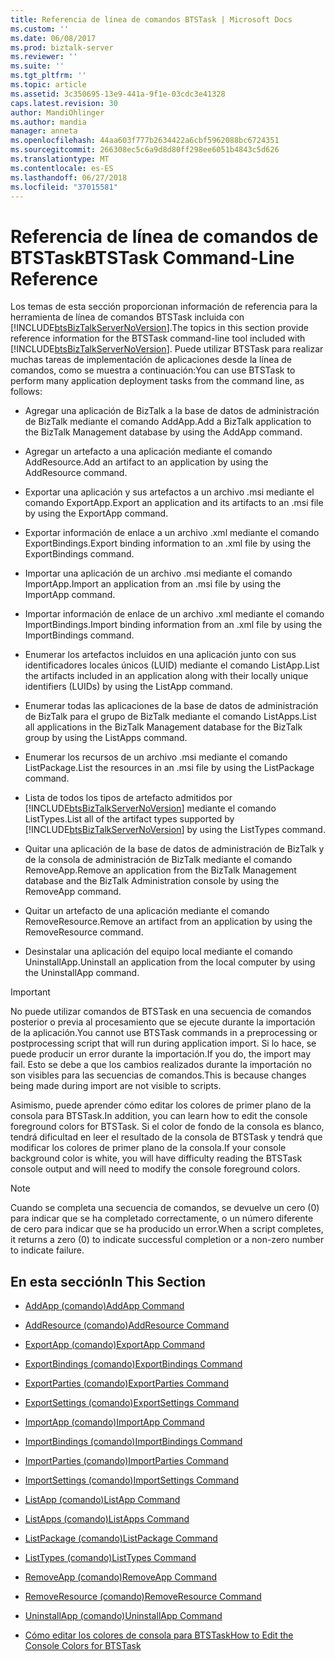 ```yaml
---
title: Referencia de línea de comandos BTSTask | Microsoft Docs
ms.custom: ''
ms.date: 06/08/2017
ms.prod: biztalk-server
ms.reviewer: ''
ms.suite: ''
ms.tgt_pltfrm: ''
ms.topic: article
ms.assetid: 3c350695-13e9-441a-9f1e-03cdc3e41328
caps.latest.revision: 30
author: MandiOhlinger
ms.author: mandia
manager: anneta
ms.openlocfilehash: 44aa603f777b2634422a6cbf5962088bc6724351
ms.sourcegitcommit: 266308ec5c6a9d8d80ff298ee6051b4843c5d626
ms.translationtype: MT
ms.contentlocale: es-ES
ms.lasthandoff: 06/27/2018
ms.locfileid: "37015581"
---
```

# <a name="btstask-command-line-reference"></a><span data-ttu-id="363ed-102">Referencia de línea de comandos de BTSTask</span><span class="sxs-lookup"><span data-stu-id="363ed-102">BTSTask Command-Line Reference</span></span>
<span data-ttu-id="363ed-103">Los temas de esta sección proporcionan información de referencia para la herramienta de línea de comandos BTSTask incluida con [!INCLUDE[btsBizTalkServerNoVersion](../includes/btsbiztalkservernoversion-md.md)].</span><span class="sxs-lookup"><span data-stu-id="363ed-103">The topics in this section provide reference information for the BTSTask command-line tool included with [!INCLUDE[btsBizTalkServerNoVersion](../includes/btsbiztalkservernoversion-md.md)].</span></span> <span data-ttu-id="363ed-104">Puede utilizar BTSTask para realizar muchas tareas de implementación de aplicaciones desde la línea de comandos, como se muestra a continuación:</span><span class="sxs-lookup"><span data-stu-id="363ed-104">You can use BTSTask to perform many application deployment tasks from the command line, as follows:</span></span>  
  
- <span data-ttu-id="363ed-105">Agregar una aplicación de BizTalk a la base de datos de administración de BizTalk mediante el comando AddApp.</span><span class="sxs-lookup"><span data-stu-id="363ed-105">Add a BizTalk application to the BizTalk Management database by using the AddApp command.</span></span>  
  
- <span data-ttu-id="363ed-106">Agregar un artefacto a una aplicación mediante el comando AddResource.</span><span class="sxs-lookup"><span data-stu-id="363ed-106">Add an artifact to an application by using the AddResource command.</span></span>  
  
- <span data-ttu-id="363ed-107">Exportar una aplicación y sus artefactos a un archivo .msi mediante el comando ExportApp.</span><span class="sxs-lookup"><span data-stu-id="363ed-107">Export an application and its artifacts to an .msi file by using the ExportApp command.</span></span>  
  
- <span data-ttu-id="363ed-108">Exportar información de enlace a un archivo .xml mediante el comando ExportBindings.</span><span class="sxs-lookup"><span data-stu-id="363ed-108">Export binding information to an .xml file by using the ExportBindings command.</span></span>  
  
- <span data-ttu-id="363ed-109">Importar una aplicación de un archivo .msi mediante el comando ImportApp.</span><span class="sxs-lookup"><span data-stu-id="363ed-109">Import an application from an .msi file by using the ImportApp command.</span></span>  
  
- <span data-ttu-id="363ed-110">Importar información de enlace de un archivo .xml mediante el comando ImportBindings.</span><span class="sxs-lookup"><span data-stu-id="363ed-110">Import binding information from an .xml file by using the ImportBindings command.</span></span>  
  
- <span data-ttu-id="363ed-111">Enumerar los artefactos incluidos en una aplicación junto con sus identificadores locales únicos (LUID) mediante el comando ListApp.</span><span class="sxs-lookup"><span data-stu-id="363ed-111">List the artifacts included in an application along with their locally unique identifiers (LUIDs) by using the ListApp command.</span></span>  
  
- <span data-ttu-id="363ed-112">Enumerar todas las aplicaciones de la base de datos de administración de BizTalk para el grupo de BizTalk mediante el comando ListApps.</span><span class="sxs-lookup"><span data-stu-id="363ed-112">List all applications in the BizTalk Management database for the BizTalk group by using the ListApps command.</span></span>  
  
- <span data-ttu-id="363ed-113">Enumerar los recursos de un archivo .msi mediante el comando ListPackage.</span><span class="sxs-lookup"><span data-stu-id="363ed-113">List the resources in an .msi file by using the ListPackage command.</span></span>  
  
- <span data-ttu-id="363ed-114">Lista de todos los tipos de artefacto admitidos por [!INCLUDE[btsBizTalkServerNoVersion](../includes/btsbiztalkservernoversion-md.md)] mediante el comando ListTypes.</span><span class="sxs-lookup"><span data-stu-id="363ed-114">List all of the artifact types supported by [!INCLUDE[btsBizTalkServerNoVersion](../includes/btsbiztalkservernoversion-md.md)] by using the ListTypes command.</span></span>  
  
- <span data-ttu-id="363ed-115">Quitar una aplicación de la base de datos de administración de BizTalk y de la consola de administración de BizTalk mediante el comando RemoveApp.</span><span class="sxs-lookup"><span data-stu-id="363ed-115">Remove an application from the BizTalk Management database and the BizTalk Administration console by using the RemoveApp command.</span></span>  
  
- <span data-ttu-id="363ed-116">Quitar un artefacto de una aplicación mediante el comando RemoveResource.</span><span class="sxs-lookup"><span data-stu-id="363ed-116">Remove an artifact from an application by using the RemoveResource command.</span></span>  
  
- <span data-ttu-id="363ed-117">Desinstalar una aplicación del equipo local mediante el comando UninstallApp.</span><span class="sxs-lookup"><span data-stu-id="363ed-117">Uninstall an application from the local computer by using the UninstallApp command.</span></span>  
  
> [!IMPORTANT]
>  <span data-ttu-id="363ed-118">No puede utilizar comandos de BTSTask en una secuencia de comandos posterior o previa al procesamiento que se ejecute durante la importación de la aplicación.</span><span class="sxs-lookup"><span data-stu-id="363ed-118">You cannot use BTSTask commands in a preprocessing or postprocessing script that will run during application import.</span></span> <span data-ttu-id="363ed-119">Si lo hace, se puede producir un error durante la importación.</span><span class="sxs-lookup"><span data-stu-id="363ed-119">If you do, the import may fail.</span></span> <span data-ttu-id="363ed-120">Esto se debe a que los cambios realizados durante la importación no son visibles para las secuencias de comandos.</span><span class="sxs-lookup"><span data-stu-id="363ed-120">This is because changes being made during import are not visible to scripts.</span></span>  
  
 <span data-ttu-id="363ed-121">Asimismo, puede aprender cómo editar los colores de primer plano de la consola para BTSTask.</span><span class="sxs-lookup"><span data-stu-id="363ed-121">In addition, you can learn how to edit the console foreground colors for BTSTask.</span></span> <span data-ttu-id="363ed-122">Si el color de fondo de la consola es blanco, tendrá dificultad en leer el resultado de la consola de BTSTask y tendrá que modificar los colores de primer plano de la consola.</span><span class="sxs-lookup"><span data-stu-id="363ed-122">If your console background color is white, you will have difficulty reading the BTSTask console output and will need to modify the console foreground colors.</span></span>  
  
> [!NOTE]
>  <span data-ttu-id="363ed-123">Cuando se completa una secuencia de comandos, se devuelve un cero (0) para indicar que se ha completado correctamente, o un número diferente de cero para indicar que se ha producido un error.</span><span class="sxs-lookup"><span data-stu-id="363ed-123">When a script completes, it returns a zero (0) to indicate successful completion or a non-zero number to indicate failure.</span></span>  
  
## <a name="in-this-section"></a><span data-ttu-id="363ed-124">En esta sección</span><span class="sxs-lookup"><span data-stu-id="363ed-124">In This Section</span></span>  
  
-   [<span data-ttu-id="363ed-125">AddApp (comando)</span><span class="sxs-lookup"><span data-stu-id="363ed-125">AddApp Command</span></span>](../core/addapp-command.md)  
  
-   [<span data-ttu-id="363ed-126">AddResource (comando)</span><span class="sxs-lookup"><span data-stu-id="363ed-126">AddResource Command</span></span>](../core/addresource-command.md)  
  
-   [<span data-ttu-id="363ed-127">ExportApp (comando)</span><span class="sxs-lookup"><span data-stu-id="363ed-127">ExportApp Command</span></span>](../core/exportapp-command.md)  
  
-   [<span data-ttu-id="363ed-128">ExportBindings (comando)</span><span class="sxs-lookup"><span data-stu-id="363ed-128">ExportBindings Command</span></span>](../core/exportbindings-command.md)  

- [<span data-ttu-id="363ed-129">ExportParties (comando)</span><span class="sxs-lookup"><span data-stu-id="363ed-129">ExportParties Command</span></span>](../core/exportparties-command.md)

- [<span data-ttu-id="363ed-130">ExportSettings (comando)</span><span class="sxs-lookup"><span data-stu-id="363ed-130">ExportSettings Command</span></span>](../core/exportsettings-command.md)
  
-   [<span data-ttu-id="363ed-131">ImportApp (comando)</span><span class="sxs-lookup"><span data-stu-id="363ed-131">ImportApp Command</span></span>](../core/importapp-command.md)  
  
-   [<span data-ttu-id="363ed-132">ImportBindings (comando)</span><span class="sxs-lookup"><span data-stu-id="363ed-132">ImportBindings Command</span></span>](../core/importbindings-command.md)  

- [<span data-ttu-id="363ed-133">ImportParties (comando)</span><span class="sxs-lookup"><span data-stu-id="363ed-133">ImportParties Command</span></span>](../core/importparties-command.md)

- [<span data-ttu-id="363ed-134">ImportSettings (comando)</span><span class="sxs-lookup"><span data-stu-id="363ed-134">ImportSettings Command</span></span>](../core/importsettings-command.md)
  
-   [<span data-ttu-id="363ed-135">ListApp (comando)</span><span class="sxs-lookup"><span data-stu-id="363ed-135">ListApp Command</span></span>](../core/listapp-command.md)  
  
-   [<span data-ttu-id="363ed-136">ListApps (comando)</span><span class="sxs-lookup"><span data-stu-id="363ed-136">ListApps Command</span></span>](../core/listapps-command.md)  
  
-   [<span data-ttu-id="363ed-137">ListPackage (comando)</span><span class="sxs-lookup"><span data-stu-id="363ed-137">ListPackage Command</span></span>](../core/listpackage-command.md)  
  
-   [<span data-ttu-id="363ed-138">ListTypes (comando)</span><span class="sxs-lookup"><span data-stu-id="363ed-138">ListTypes Command</span></span>](../core/listtypes-command.md)  
  
-   [<span data-ttu-id="363ed-139">RemoveApp (comando)</span><span class="sxs-lookup"><span data-stu-id="363ed-139">RemoveApp Command</span></span>](../core/removeapp-command.md)  
  
-   [<span data-ttu-id="363ed-140">RemoveResource (comando)</span><span class="sxs-lookup"><span data-stu-id="363ed-140">RemoveResource Command</span></span>](../core/removeresource-command.md)  
  
-   [<span data-ttu-id="363ed-141">UninstallApp (comando)</span><span class="sxs-lookup"><span data-stu-id="363ed-141">UninstallApp Command</span></span>](../core/uninstallapp-command.md)  
  
-   [<span data-ttu-id="363ed-142">Cómo editar los colores de consola para BTSTask</span><span class="sxs-lookup"><span data-stu-id="363ed-142">How to Edit the Console Colors for BTSTask</span></span>](../core/how-to-edit-the-console-colors-for-btstask.md)
